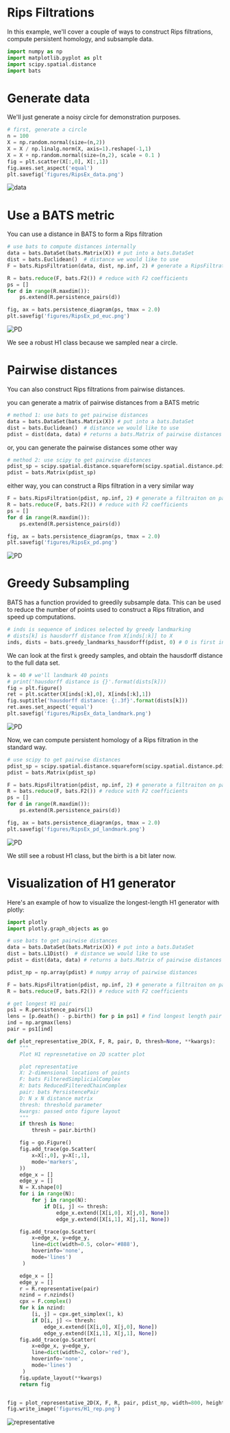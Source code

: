 # Rips Filtrations

In this example, we'll cover a couple of ways to construct Rips filtrations, compute persistent homology, and subsample data.

```python
import numpy as np
import matplotlib.pyplot as plt
import scipy.spatial.distance
import bats
```

# Generate data
We'll just generate a noisy circle for demonstration purposes.
```python
# first, generate a circle
n = 100
X = np.random.normal(size=(n,2))
X = X / np.linalg.norm(X, axis=1).reshape(-1,1)
X = X + np.random.normal(size=(n,2), scale = 0.1 )
fig = plt.scatter(X[:,0], X[:,1])
fig.axes.set_aspect('equal')
plt.savefig('figures/RipsEx_data.png')
```
![data](./figures/RipsEx_data.png)

# Use a BATS metric

You can use a distance in BATS to form a Rips filtration
```python
# use bats to compute distances internally
data = bats.DataSet(bats.Matrix(X)) # put into a bats.DataSet
dist = bats.Euclidean()  # distance we would like to use
F = bats.RipsFiltration(data, dist, np.inf, 2) # generate a RipsFiltration

R = bats.reduce(F, bats.F2()) # reduce with F2 coefficients
ps = []
for d in range(R.maxdim()):
    ps.extend(R.persistence_pairs(d))

fig, ax = bats.persistence_diagram(ps, tmax = 2.0)
plt.savefig('figures/RipsEx_pd_euc.png')
```
![PD](./figures/RipsEx_pd_euc.png)

We see a robust H1 class because we sampled near a circle.

# Pairwise distances

You can also construct Rips filtrations from pairwise distances.

you can generate a matrix of pairwise distances from a BATS metric
```python
# method 1: use bats to get pairwise distances
data = bats.DataSet(bats.Matrix(X)) # put into a bats.DataSet
dist = bats.Euclidean()  # distance we would like to use
pdist = dist(data, data) # returns a bats.Matrix of pairwise distances
```

or, you can generate the pairwise distances some other way
```python
# method 2: use scipy to get pairwise distances
pdist_sp = scipy.spatial.distance.squareform(scipy.spatial.distance.pdist(X, 'euclidean'))
pdist = bats.Matrix(pdist_sp)
```

either way, you can construct a Rips filtration in a very similar way
```python
F = bats.RipsFiltration(pdist, np.inf, 2) # generate a filtraiton on pariwise distances
R = bats.reduce(F, bats.F2()) # reduce with F2 coefficients
ps = []
for d in range(R.maxdim()):
    ps.extend(R.persistence_pairs(d))

fig, ax = bats.persistence_diagram(ps, tmax = 2.0)
plt.savefig('figures/RipsEx_pd.png')
```
![PD](./figures/RipsEx_pd.png)

# Greedy Subsampling

BATS has a function provided to greedily subsample data.  This can be used to reduce the number of points used to construct a Rips filtration, and speed up computations.
```python
# inds is sequence of indices selected by greedy landmarking
# dists[k] is hausdorff distance from X[inds[:k]] to X
inds, dists = bats.greedy_landmarks_hausdorff(pdist, 0) # 0 is first index
```

We can look at the first `k` greedy samples, and obtain the hausdorff distance to the full data set.
```python
k = 40 # we'll landmark 40 points
# print('hausdorff distance is {}'.format(dists[k]))
fig = plt.figure()
ret = plt.scatter(X[inds[:k],0], X[inds[:k],1])
fig.suptitle('hausdorff distance: {:.3f}'.format(dists[k]))
ret.axes.set_aspect('equal')
plt.savefig('figures/RipsEx_data_landmark.png')
```
![PD](./figures/RipsEx_data_landmark.png)

Now, we can compute persistent homology of a Rips filtration in the standard way.
```python
# use scipy to get pairwise distances
pdist_sp = scipy.spatial.distance.squareform(scipy.spatial.distance.pdist(X[:k], 'euclidean'))
pdist = bats.Matrix(pdist_sp)

F = bats.RipsFiltration(pdist, np.inf, 2) # generate a filtraiton on pariwise distances
R = bats.reduce(F, bats.F2()) # reduce with F2 coefficients
ps = []
for d in range(R.maxdim()):
    ps.extend(R.persistence_pairs(d))

fig, ax = bats.persistence_diagram(ps, tmax = 2.0)
plt.savefig('figures/RipsEx_pd_landmark.png')
```
![PD](./figures/RipsEx_pd_landmark.png)

We still see a robust H1 class, but the birth is a bit later now.


# Visualization of H1 generator

Here's an example of how to visualize the longest-length H1 generator with plotly:

```python
import plotly
import plotly.graph_objects as go

# use bats to get pairwise distances
data = bats.DataSet(bats.Matrix(X)) # put into a bats.DataSet
dist = bats.L1Dist()  # distance we would like to use
pdist = dist(data, data) # returns a bats.Matrix of pairwise distances

pdist_np = np.array(pdist) # numpy array of pairwise distances

F = bats.RipsFiltration(pdist, np.inf, 2) # generate a filtraiton on pariwise distances
R = bats.reduce(F, bats.F2()) # reduce with F2 coefficients

# get longest H1 pair
ps1 = R.persistence_pairs(1)
lens = [p.death() - p.birth() for p in ps1] # find longest length pair
ind = np.argmax(lens)
pair = ps1[ind]

def plot_representative_2D(X, F, R, pair, D, thresh=None, **kwargs):
    """
    Plot H1 represnetative on 2D scatter plot

    plot representative
    X: 2-dimensional locations of points
    F: bats FilteredSimplicialComplex
    R: bats ReducedFilteredChainComplex
    pair: bats PersistencePair
    D: N x N distance matrix
    thresh: threshold parameter
    kwargs: passed onto figure layout
    """
    if thresh is None:
        thresh = pair.birth()

    fig = go.Figure()
    fig.add_trace(go.Scatter(
        x=X[:,0], y=X[:,1],
        mode='markers',
    ))
    edge_x = []
    edge_y = []
    N = X.shape[0]
    for i in range(N):
        for j in range(N):
            if D[i, j] <= thresh:
                edge_x.extend([X[i,0], X[j,0], None])
                edge_y.extend([X[i,1], X[j,1], None])

    fig.add_trace(go.Scatter(
        x=edge_x, y=edge_y,
        line=dict(width=0.5, color='#888'),
        hoverinfo='none',
        mode='lines')
     )

    edge_x = []
    edge_y = []
    r = R.representative(pair)
    nzind = r.nzinds()
    cpx = F.complex()
    for k in nzind:
        [i, j] = cpx.get_simplex(1, k)
        if D[i, j] <= thresh:
            edge_x.extend([X[i,0], X[j,0], None])
            edge_y.extend([X[i,1], X[j,1], None])
    fig.add_trace(go.Scatter(
        x=edge_x, y=edge_y,
        line=dict(width=2, color='red'),
        hoverinfo='none',
        mode='lines')
     )
    fig.update_layout(**kwargs)
    return fig


fig = plot_representative_2D(X, F, R, pair, pdist_np, width=800, height=800)
fig.write_image('figures/H1_rep.png')
```

![representative](./figures/H1_rep.png)
